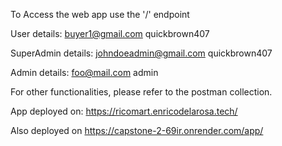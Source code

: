 To Access the web app use the '/' endpoint


User details:
buyer1@gmail.com
quickbrown407

SuperAdmin details: 
johndoeadmin@gmail.com
quickbrown407

Admin details:
foo@mail.com
admin

For other functionalities, please refer to the postman collection.

App deployed on: https://ricomart.enricodelarosa.tech/

Also deployed on https://capstone-2-69ir.onrender.com/app/
